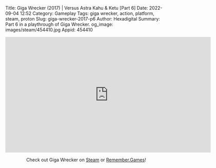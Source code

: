 Title: Giga Wrecker (2017) | Versus Astra Kahu & Ketu [Part 6]
Date: 2022-09-04 12:52
Category: Gameplay
Tags: giga wrecker, action, platform, steam, proton
Slug: giga-wrecker-2017-p6
Author: Hexadigital
Summary: Part 6 in a playthrough of Giga Wrecker.
og_image: images/steam/454410.jpg
Appid: 454410

<center><iframe src="https://www.youtube.com/embed/zzXQXV3_ads?feature=oembed" allow="accelerometer; autoplay; encrypted-media; gyroscope; picture-in-picture" width="640" height="360" frameborder="0"></iframe>

Check out Giga Wrecker on [Steam](https://store.steampowered.com/app/454410/?curator_clanid=34633900) or [Remember.Games](https://remember.games/game/3356/)!</center>
